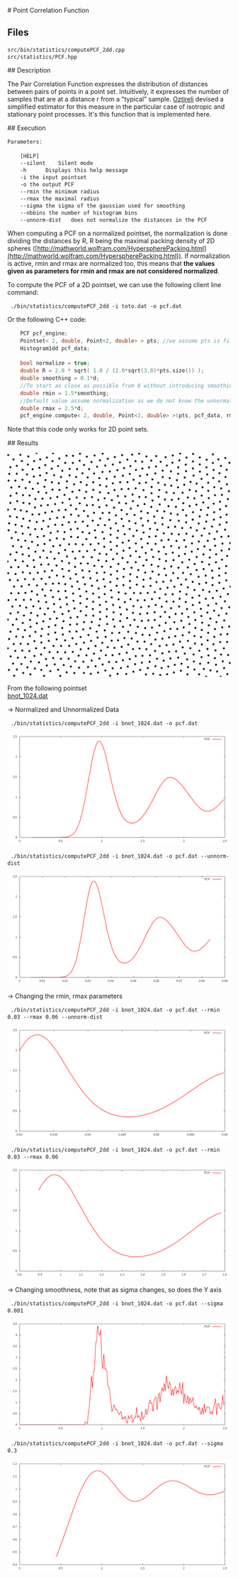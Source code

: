 # Point Correlation Function

## Files

    src/bin/statistics/computePCF_2dd.cpp  
    src/statistics/PCF.hpp

## Description

The Pair Correlation Function expresses the distribution of distances between pairs of points in a point set. Intuitively, it expresses the number of samples that are at a distance r from a "typical" sample. [Oztireli](https://graphics.ethz.ch/publications/papers/paperOzt12b.php) devised a simplified estimator for this measure in the particular case of isotropic and stationary point processes. It's this function that is implemented here.

## Execution

```
Parameters:  

	[HELP]
	--silent 	Silent mode
	-h		Displays this help message
	-i the input pointset
	-o the output PCF
	--rmin the minimum radius
	--rmax the maximal radius
	--sigma the sigma of the gaussian used for smoothing
	--nbbins the number of histogram bins
	--unnorm-dist 	does not normalize the distances in the PCF
```

When computing a PCF on a normalized pointset, the normalization is done dividing the distances by R, R being the maximal packing density of 2D spheres ([http://mathworld.wolfram.com/HyperspherePacking.html](http://mathworld.wolfram.com/HyperspherePacking.html)). If normalization is active, rmin and rmax are normalized too, this means that **the values given as parameters for rmin and rmax are not considered normalized**.

To compute the PCF of a 2D pointset, we can use the following client line command:

     ./bin/statistics/computePCF_2dd -i toto.dat -o pcf.dat

Or the following C++ code:

``` cpp
    PCF pcf_engine;
    Pointset< 2, double, Point<2, double> > pts; //we assume pts is filled
    Histogram1dd pcf_data;

    bool normalize = true;
    double R = 2.0 * sqrt( 1.0 / (2.0*sqrt(3.0)*pts.size()) );
    double smoothing = 0.1*d;
    //To start as close as possible from 0 without introducing smoothing artefacts
    double rmin = 1.5*smoothing;
    //Default value assume normalization as we do not know the unnormalized distances between samples
    double rmax = 2.5*d;
    pcf_engine.compute< 2, double, Point<2, double> >(pts, pcf_data, rmin, rmax, nbbins, smoothing, normalize);
```    			

Note that this code only works for 2D point sets.

## Results

![](data/pcf/pointset.png)

From the following pointset  
[bnot_1024.dat](data/pcf/bnot_1024.dat)

-> Normalized and Unnormalized Data

     ./bin/statistics/computePCF_2dd -i bnot_1024.dat -o pcf.dat

![](data/pcf/pcf_norm.png)  

     ./bin/statistics/computePCF_2dd -i bnot_1024.dat -o pcf.dat --unnorm-dist

![](data/pcf/pcf_unnorm.png)  

-> Changing the rmin, rmax parameters

     ./bin/statistics/computePCF_2dd -i bnot_1024.dat -o pcf.dat --rmin 0.03 --rmax 0.06 --unnorm-dist

![](data/pcf/pcf_rmin003_rmax006_unnorm.png)  

     ./bin/statistics/computePCF_2dd -i bnot_1024.dat -o pcf.dat --rmin 0.03 --rmax 0.06

![](data/pcf/pcf_rmin003_rmax006_norm.png)  

-> Changing smoothness, note that as sigma changes, so does the Y axis

     ./bin/statistics/computePCF_2dd -i bnot_1024.dat -o pcf.dat --sigma 0.001

![](data/pcf/pcf_sigma0001.png)  

     ./bin/statistics/computePCF_2dd -i bnot_1024.dat -o pcf.dat --sigma 0.3

![](data/pcf/pcf_sigma03.png)
